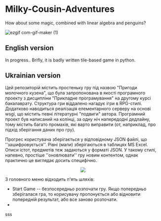 # Milky-Cousin-Adventures

How about some magic, combined with linear algebra and penguins?

![ezgif com-gif-maker (1)](https://user-images.githubusercontent.com/45886410/173920445-09f3a94a-4a03-4455-af72-ea479dce0351.gif)

## English version

In progress.. Brifly, it is badly written tile-based game in python.

## Ukrainian version

Цей репозиторій містить простеньку гру під назвою "Пригоди молочного кузена", що була запропонована в якості програмного проекту з дисципліни "Прикладне програмування" на другому курсі бакалаврату. Структура гри віддалено нагадує ігри в RPG-стилі. Додатково наводиться реалізація елементарного серверу на основі wsgi, що містить певні літературні "подвиги" автора. Програмний проект був написаний на колінці, за одну ніч напередодні дедлайну, тому містить багато промахів, які варто виправити (от, наприклад, про підхід зберігання даних про гру).

Прогрес користувача зберігається у відповідному JSON файлі, що ''зашифровується''. Рівні (мапи) зберігаються в таблицях MS Excel. Описи істот, предметів теж задаються у форматі JSON. У такому стилі, напевно, простіше ''оновлювати'' гру новим контентом, однак практично це виглядає досить специфічно.

<p align="center">
  <img src=https://user-images.githubusercontent.com/45886410/173909541-ede913d9-f51f-4d34-a1bb-44eb796d31b2.png>
</p>

З головного меню відходить п'ять шляхів:

- Start Game -- безпосередньо розпочати гру. Якщо попередньо зберігалася гра, то корисувачу пропонується або відновити попередній результат, або все заново розпочати.
- 

sss
